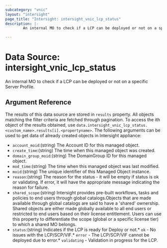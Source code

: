 ```yaml
---
subcategory: "vnic"
layout: "intersight"
page_title: "Intersight: intersight_vnic_lcp_status"
description: |-
        An internal MO to check if a LCP can be deployed or not on a specific Server Profile.

---
```


# Data Source: intersight_vnic_lcp_status
An internal MO to check if a LCP can be deployed or not on a specific Server Profile.
## Argument Reference
The results of this data source are stored in `results` property.
All objects matching the filter criteria are fetched through pagination.
To access the ith object of the results obtained, use `data.intersight_vnic_lcp_status.<custom_name>.results[i].<propertyname>`.
The following arguments can be used to get data of already created objects in Intersight appliance:
* `account_moid`:(string) The Account ID for this managed object. 
* `create_time`:(string) The time when this managed object was created. 
* `domain_group_moid`:(string) The DomainGroup ID for this managed object. 
* `mod_time`:(string) The time when this managed object was last modified. 
* `moid`:(string) The unique identifier of this Managed Object instance. 
* `reason`:(string) The reason for the status - it will be empty if status is ok or validating. If error, it will have the appropriate message indicating the reason for failure. 
* `shared_scope`:(string) Intersight provides pre-built workflows, tasks and policies to end users through global catalogs.Objects that are made available through global catalogs are said to have a 'shared' ownership. Shared objects are either made globally available to all end users or restricted to end users based on their license entitlement. Users can use this property to differentiate the scope (global or a specific license tier) to which a shared MO belongs. 
* `status`:(string) Indicates if the LCP is ready for Deploy or not.* `ok` - No issues with the LCP/SCP/VIF.* `error` - The LCP/SCP/VIF cannot be deployed due to error.* `validating` - Validation in progress for the LCP. 
 
